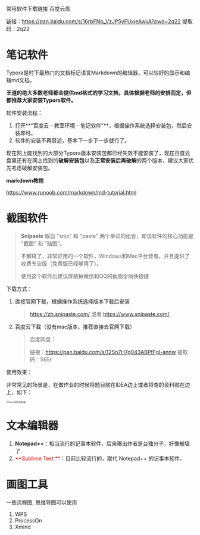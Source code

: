 常用软件下载链接 百度云盘

链接：https://pan.baidu.com/s/16rbFNb_VzJP5yFUxjeAwvA?pwd=2q22  提取码：2q22 

# 笔记软件

 Typora是时下最热门的文档标记语言Markdown的编辑器，可以较好的显示和编辑md文档。

**王道的绝大多数老师都会提供md格式的学习文档，具体根据老师的安排而定，但都推荐大家安装Typora软件。**

软件安装流程：

1. 打开**"百度云 - 教室环境 - 笔记软件"**，根据操作系统选择安装包，然后安装即可。
2. 软件的安装不再赘述，基本下一步下一步就行了。

现在网上能找到的大部分Typora版本安装包都已经失效不能安装了，现在百度云盘里还有在网上找到的**破解安装包**以及**正常安装后再破解**的两个版本，建议大家优先考虑破解安装包。



**markdown教程**

https://www.runoob.com/markdown/md-tutorial.html

# 截图软件

> **Snipaste** 取自 "snip" 和 "paste" 两个单词的组合，即该软件的核心功能是 "截图" 和 "贴图"。
>
> 不解释了，非常好用的一个软件，Windows和Mac平台皆有，并且提供了收费专业版（免费版已经够用了）。
>
> 使用这个软件后建议屏蔽掉微信和QQ的截图全局快捷键

下载方式：

1. 直接官网下载，根据操作系统选择版本下载后安装

   > https://zh.snipaste.com/ 或者 https://www.snipaste.com/

2. 百度云下载（没有mac版本，推荐直接去官网下载）

   > 百度网盘：
   >
   > 链接：https://pan.baidu.com/s/12Sn7H7g043ABPfFgl-annw 
   > 提取码：565r 

使用效果：

非常常见的场景是，在做作业的时候将题目贴在IDEA边上或者将查的资料贴在边上，如下：

<img src="https://hixiaodong123.oss-cn-hangzhou.aliyuncs.com/typora/202111111112826.png?align=center" alt="Snipaste软件使用效果" style="zoom:33%;" />



# 文本编辑器

1. **Notepad++**：相当流行的记事本软件，后来曝出作者是台独分子，好像被墙了
2. <font color=red>**Sublime Text **</font>：目前比较流行的，取代 Notepad++ 的记事本软件。

# 画图工具

一些流程图, 思维导图可以使用

1. WPS
2. ProcessOn
3. Xmind

